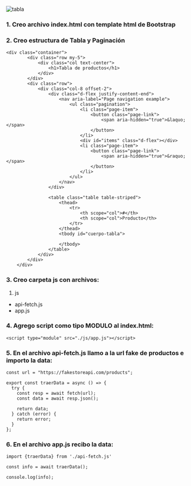

![tabla](https://github.com/pedro-donoso/tabla-paginada/assets/68760595/11aa1856-ba47-4327-8b06-ae8782ab2b37)

### 1. Creo archivo index.html con template html de Bootstrap

### 2. Creo estructura de Tabla y Paginación
```
<div class="container">
        <div class="row my-5">
            <div class="col text-center">
                <h1>Tabla de productos</h1>
            </div>
        </div>
        <div class="row">
            <div class="col-8 offset-2">
                <div class="d-flex justify-content-end">
                    <nav aria-label="Page navigation example">
                        <ul class="pagination">
                            <li class="page-item">
                                <button class="page-link">
                                    <span aria-hidden="true">&laquo;</span>
                                </button>
                            </li>
                            <div id="items" class="d-flex"></div>
                            <li class="page-item">
                                <button class="page-link">
                                    <span aria-hidden="true">&raquo;</span>
                                </button>
                            </li>
                        </ul>
                    </nav>
                </div>

                <table class="table table-striped">
                    <thead>
                        <tr>
                            <th scope="col">#</th>
                            <th scope="col">Producto</th>
                        </tr>
                    </thead>
                    <tbody id="cuerpo-tabla">
                        
                    </tbody>
                </table>
            </div>
        </div>
    </div>
```
### 3. Creo carpeta js con archivos:

1. js
 - api-fetch.js
 - app.js 

### 4. Agrego script como tipo MODULO al index.html:

```
<script type="module" src="./js/app.js"></script>
```
### 5. En el archivo api-fetch.js llamo a la url fake de productos e importo la data:
```
const url = "https://fakestoreapi.com/products";

export const traerData = async () => {
  try {
    const resp = await fetch(url);
    const data = await resp.json();

    return data;
  } catch (error) {
    return error;
  }
};
```
### 6. En el archivo app.js recibo la data:
```
import {traerData} from './api-fetch.js'

const info = await traerData();

console.log(info);
```


